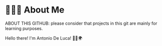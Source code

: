 # 👨🏻‍🎓 About Me
ABOUT THIS GITHUB: please consider that projects in this git are mainly for learning purposes.

Hello there! I'm Antonio De Luca! 🙋‍♂️🌍
